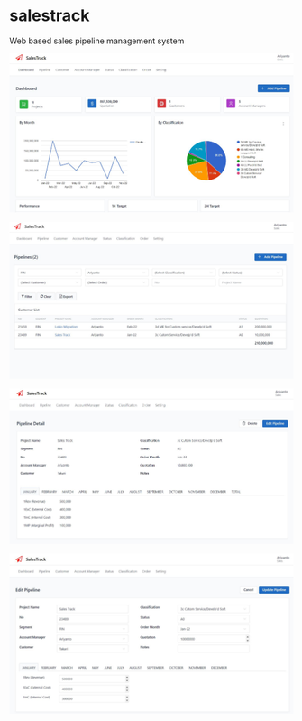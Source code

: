 # salestrack
 
Web based sales pipeline management system


![Alt text](https://github.com/neonerdy/salestrack/blob/main/dashboard.JPG "Dashboard")

![Alt text](https://github.com/neonerdy/salestrack/blob/main/pipeline.JPG "Pipeline")

![Alt text](https://github.com/neonerdy/salestrack/blob/main/detail.JPG "Detail")

![Alt text](https://github.com/neonerdy/salestrack/blob/main/edit.JPG "Edit")
